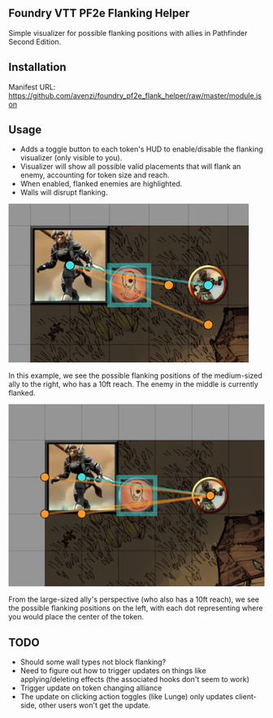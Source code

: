 ## Foundry VTT PF2e Flanking Helper
Simple visualizer for possible flanking positions with allies in Pathfinder Second Edition.

## Installation
Manifest URL: https://github.com/avenzi/foundry_pf2e_flank_helper/raw/master/module.json

## Usage
- Adds a toggle button to each token's HUD to enable/disable the flanking visualizer (only visible to you).
- Visualizer will show all possible valid placements that will flank an enemy, accounting for token size and reach.
- When enabled, flanked enemies are highlighted.
- Walls will disrupt flanking.


![](assets/flank_example_1.png)

In this example, we see the possible flanking positions of the medium-sized ally to the right, who has a 10ft reach. The enemy in the middle is currently flanked.

![](assets/flank_example_2.png)

From the large-sized ally's perspective (who also has a 10ft reach), we see the possible flanking positions on the left, with each dot representing where you would place the center of the token.

## TODO
- Should some wall types not block flanking?
- Need to figure out how to trigger updates on things like applying/deleting effects (the associated hooks don't seem to work)
- Trigger update on token changing alliance
- The update on clicking action toggles (like Lunge) only updates client-side, other users won't get the update.

